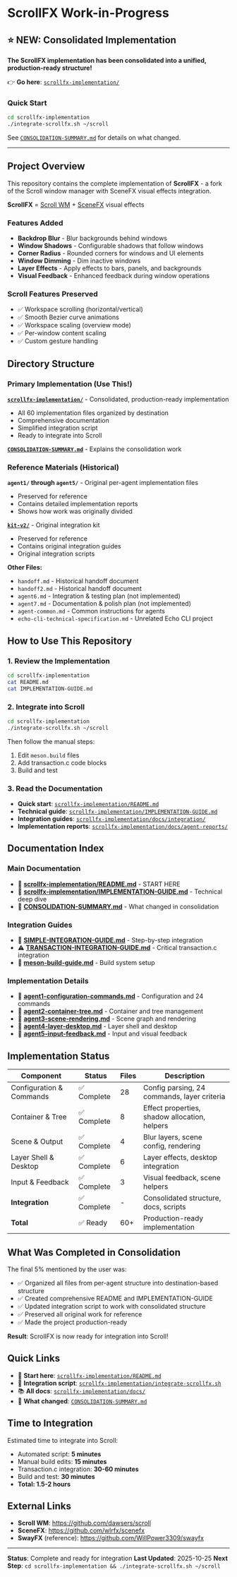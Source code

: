 # ScrollFX Work-in-Progress

## ⭐ NEW: Consolidated Implementation

**The ScrollFX implementation has been consolidated into a unified, production-ready structure!**

👉 **Go here**: [`scrollfx-implementation/`](scrollfx-implementation/)

### Quick Start

```bash
cd scrollfx-implementation
./integrate-scrollfx.sh ~/scroll
```

See [`CONSOLIDATION-SUMMARY.md`](CONSOLIDATION-SUMMARY.md) for details on what changed.

---

## Project Overview

This repository contains the complete implementation of **ScrollFX** - a fork of the Scroll window manager with SceneFX visual effects integration.

**ScrollFX** = [Scroll WM](https://github.com/dawsers/scroll) + [SceneFX](https://github.com/wlrfx/scenefx) visual effects

### Features Added

- **Backdrop Blur** - Blur backgrounds behind windows
- **Window Shadows** - Configurable shadows that follow windows
- **Corner Radius** - Rounded corners for windows and UI elements
- **Window Dimming** - Dim inactive windows
- **Layer Effects** - Apply effects to bars, panels, and backgrounds
- **Visual Feedback** - Enhanced feedback during window operations

### Scroll Features Preserved

- ✅ Workspace scrolling (horizontal/vertical)
- ✅ Smooth Bezier curve animations
- ✅ Workspace scaling (overview mode)
- ✅ Per-window content scaling
- ✅ Custom gesture handling

## Directory Structure

### Primary Implementation (Use This!)

**[`scrollfx-implementation/`](scrollfx-implementation/)** - Consolidated, production-ready implementation
- All 60 implementation files organized by destination
- Comprehensive documentation
- Simplified integration script
- Ready to integrate into Scroll

**[`CONSOLIDATION-SUMMARY.md`](CONSOLIDATION-SUMMARY.md)** - Explains the consolidation work

### Reference Materials (Historical)

**`agent1/` through `agent5/`** - Original per-agent implementation files
- Preserved for reference
- Contains detailed implementation reports
- Shows how work was originally divided

**[`kit-v2/`](kit-v2/)** - Original integration kit
- Preserved for reference
- Contains original integration guides
- Original integration scripts

**Other Files:**
- `handoff.md` - Historical handoff document
- `handoff2.md` - Historical handoff document
- `agent6.md` - Integration & testing plan (not implemented)
- `agent7.md` - Documentation & polish plan (not implemented)
- `agent-common.md` - Common instructions for agents
- `echo-cli-technical-specification.md` - Unrelated Echo CLI project

## How to Use This Repository

### 1. Review the Implementation

```bash
cd scrollfx-implementation
cat README.md
cat IMPLEMENTATION-GUIDE.md
```

### 2. Integrate into Scroll

```bash
cd scrollfx-implementation
./integrate-scrollfx.sh ~/scroll
```

Then follow the manual steps:
1. Edit `meson.build` files
2. Add transaction.c code blocks
3. Build and test

### 3. Read the Documentation

- **Quick start**: [`scrollfx-implementation/README.md`](scrollfx-implementation/README.md)
- **Technical guide**: [`scrollfx-implementation/IMPLEMENTATION-GUIDE.md`](scrollfx-implementation/IMPLEMENTATION-GUIDE.md)
- **Integration guides**: [`scrollfx-implementation/docs/integration/`](scrollfx-implementation/docs/integration/)
- **Implementation reports**: [`scrollfx-implementation/docs/agent-reports/`](scrollfx-implementation/docs/agent-reports/)

## Documentation Index

### Main Documentation
- 📘 **[scrollfx-implementation/README.md](scrollfx-implementation/README.md)** - START HERE
- 📗 **[scrollfx-implementation/IMPLEMENTATION-GUIDE.md](scrollfx-implementation/IMPLEMENTATION-GUIDE.md)** - Technical deep dive
- 📙 **[CONSOLIDATION-SUMMARY.md](CONSOLIDATION-SUMMARY.md)** - What changed in consolidation

### Integration Guides
- 🚀 **[SIMPLE-INTEGRATION-GUIDE.md](scrollfx-implementation/docs/integration/SIMPLE-INTEGRATION-GUIDE.md)** - Step-by-step integration
- ⚠️ **[TRANSACTION-INTEGRATION-GUIDE.md](scrollfx-implementation/docs/integration/TRANSACTION-INTEGRATION-GUIDE.md)** - Critical transaction.c integration
- 🔧 **[meson-build-guide.md](scrollfx-implementation/docs/integration/meson-build-guide.md)** - Build system setup

### Implementation Details
- 📄 **[agent1-configuration-commands.md](scrollfx-implementation/docs/agent-reports/agent1-configuration-commands.md)** - Configuration and 24 commands
- 📄 **[agent2-container-tree.md](scrollfx-implementation/docs/agent-reports/agent2-container-tree.md)** - Container and tree management
- 📄 **[agent3-scene-rendering.md](scrollfx-implementation/docs/agent-reports/agent3-scene-rendering.md)** - Scene graph and rendering
- 📄 **[agent4-layer-desktop.md](scrollfx-implementation/docs/agent-reports/agent4-layer-desktop.md)** - Layer shell and desktop
- 📄 **[agent5-input-feedback.md](scrollfx-implementation/docs/agent-reports/agent5-input-feedback.md)** - Input and visual feedback

## Implementation Status

| Component | Status | Files | Description |
|-----------|--------|-------|-------------|
| Configuration & Commands | ✅ Complete | 28 | Config parsing, 24 commands, layer criteria |
| Container & Tree | ✅ Complete | 8 | Effect properties, shadow allocation, helpers |
| Scene & Output | ✅ Complete | 4 | Blur layers, scene config, rendering |
| Layer Shell & Desktop | ✅ Complete | 6 | Layer effects, desktop integration |
| Input & Feedback | ✅ Complete | 3 | Visual feedback, scene helpers |
| **Integration** | ✅ Complete | - | Consolidated structure, docs, scripts |
| **Total** | ✅ Ready | 60+ | Production-ready implementation |

## What Was Completed in Consolidation

The final 5% mentioned by the user was:
- ✅ Organized all files from per-agent structure into destination-based structure
- ✅ Created comprehensive README and IMPLEMENTATION-GUIDE
- ✅ Updated integration script to work with consolidated structure
- ✅ Preserved all original work for reference
- ✅ Made the project production-ready

**Result**: ScrollFX is now ready for integration into Scroll!

## Quick Links

- 🎯 **Start here**: [`scrollfx-implementation/README.md`](scrollfx-implementation/README.md)
- 🔧 **Integration script**: [`scrollfx-implementation/integrate-scrollfx.sh`](scrollfx-implementation/integrate-scrollfx.sh)
- 📚 **All docs**: [`scrollfx-implementation/docs/`](scrollfx-implementation/docs/)
- 📝 **What changed**: [`CONSOLIDATION-SUMMARY.md`](CONSOLIDATION-SUMMARY.md)

## Time to Integration

Estimated time to integrate into Scroll:
- Automated script: **5 minutes**
- Manual build edits: **15 minutes**
- Transaction.c integration: **30-60 minutes**
- Build and test: **30 minutes**
- **Total: 1.5-2 hours**

## External Links

- **Scroll WM**: https://github.com/dawsers/scroll
- **SceneFX**: https://github.com/wlrfx/scenefx
- **SwayFX** (reference): https://github.com/WillPower3309/swayfx

---

**Status**: Complete and ready for integration
**Last Updated**: 2025-10-25
**Next Step**: `cd scrollfx-implementation && ./integrate-scrollfx.sh ~/scroll`
